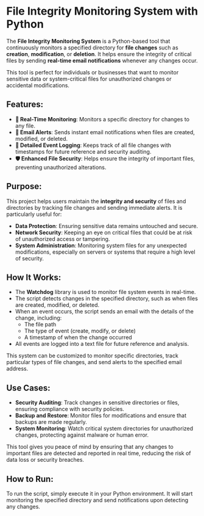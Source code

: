 # File Integrity Monitoring System with Python

The **File Integrity Monitoring System** is a Python-based tool that continuously monitors a specified directory for **file changes** such as **creation**, **modification**, or **deletion**. It helps ensure the integrity of critical files by sending **real-time email notifications** whenever any changes occur.

This tool is perfect for individuals or businesses that want to monitor sensitive data or system-critical files for unauthorized changes or accidental modifications.

## Features:
- **📂 Real-Time Monitoring**: Monitors a specific directory for changes to any file.
- **🔔 Email Alerts**: Sends instant email notifications when files are created, modified, or deleted.
- **📜 Detailed Event Logging**: Keeps track of all file changes with timestamps for future reference and security auditing.
- **🛡️ Enhanced File Security**: Helps ensure the integrity of important files, preventing unauthorized alterations.

## Purpose:
This project helps users maintain the **integrity and security** of files and directories by tracking file changes and sending immediate alerts. It is particularly useful for:
- **Data Protection**: Ensuring sensitive data remains untouched and secure.
- **Network Security**: Keeping an eye on critical files that could be at risk of unauthorized access or tampering.
- **System Administration**: Monitoring system files for any unexpected modifications, especially on servers or systems that require a high level of security.

## How It Works:
- The **Watchdog** library is used to monitor file system events in real-time.
- The script detects changes in the specified directory, such as when files are created, modified, or deleted.
- When an event occurs, the script sends an email with the details of the change, including:
  - The file path
  - The type of event (create, modify, or delete)
  - A timestamp of when the change occurred
- All events are logged into a text file for future reference and analysis.

This system can be customized to monitor specific directories, track particular types of file changes, and send alerts to the specified email address.

## Use Cases:
- **Security Auditing**: Track changes in sensitive directories or files, ensuring compliance with security policies.
- **Backup and Restore**: Monitor files for modifications and ensure that backups are made regularly.
- **System Monitoring**: Watch critical system directories for unauthorized changes, protecting against malware or human error.

This tool gives you peace of mind by ensuring that any changes to important files are detected and reported in real time, reducing the risk of data loss or security breaches.

## How to Run:
To run the script, simply execute it in your Python environment. It will start monitoring the specified directory and send notifications upon detecting any changes.
